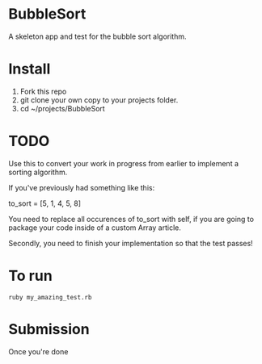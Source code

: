 BubbleSort
==========

A skeleton app and test for the bubble sort algorithm.

# Install

1. Fork this repo
2. git clone your own copy to your projects folder.
3. cd ~/projects/BubbleSort

# TODO

Use this to convert your work in progress from earlier to implement a sorting algorithm.

If you've previously had something like this:

to_sort = [5, 1, 4, 5, 8]

You need to replace all occurences of to_sort with self, if you are going to package your code inside of a custom Array article.

Secondly, you need to finish your implementation so that the test passes!

# To run

```ruby my_amazing_test.rb```

# Submission

Once you're done 
